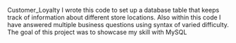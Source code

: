  Customer_Loyalty
I wrote this code to set up a database table that keeps track of information about different store locations.
Also within this code I have answered multiple business questions using syntax of varied difficulty.
The goal of this project was to showcase my skill with MySQL
